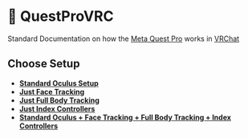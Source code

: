 # 🥽 QuestProVRC
Standard Documentation on how the [Meta Quest Pro](https://www.meta.com/quest/quest-pro/) works in [VRChat](https://vrchat.com/)
## Choose Setup
* **[Standard Oculus Setup](https://github.com/NotMeowter/QuestProVRC/blob/main/Standard.md)**
* **[Just Face Tracking](https://github.com/NotMeowter/QuestProVRC/blob/main/FaceTracking.md)**
* **[Just Full Body Tracking](https://github.com/NotMeowter/QuestProVRC/blob/main/FullbodyTracking.md)**
* **[Just Index Controllers](https://github.com/NotMeowter/QuestProVRC/blob/main/IndexControllers.md)**
* **[Standard Oculus + Face Tracking + Full Body Tracking + Index Controllers](https://github.com/NotMeowter/QuestProVRC/blob/main/Everything.md)**
